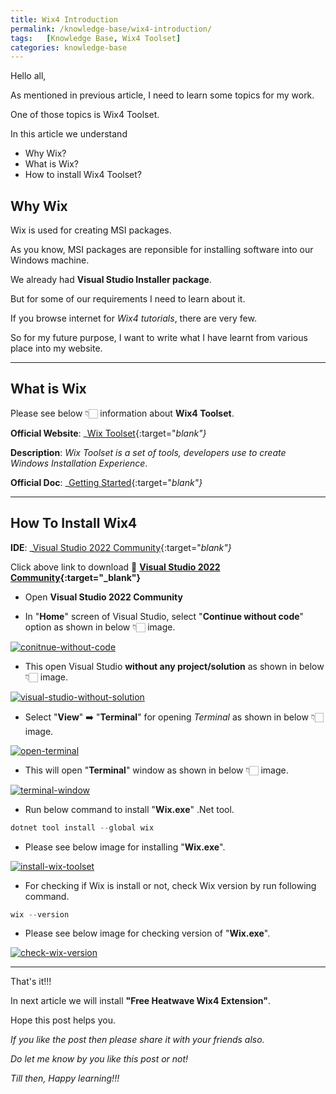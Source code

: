 ```yaml
---
title: Wix4 Introduction
permalink: /knowledge-base/wix4-introduction/
tags:   [Knowledge Base, Wix4 Toolset]
categories: knowledge-base
---
```


Hello all,

As mentioned in previous article, I need to learn some topics for my work.

One of those topics is Wix4 Toolset.

In this article we understand

- Why Wix?
- What is Wix?
- How to install Wix4 Toolset?


## Why Wix

Wix is used for creating MSI packages.

As you know, MSI packages are reponsible for installing software into our Windows machine.

We already had **Visual Studio Installer package**.

But for some of our requirements I need to learn about it.

If you browse internet for *Wix4 tutorials*, there are very few.

So for my future purpose, I want to write what I have learnt from various place into my website.

---

## What is Wix

Please see below 👇🏻 information about **Wix4 Toolset**.

**Official Website**: _[Wix Toolset](https://wixtoolset.org/){:target="_blank"}_

**Description**: _Wix Toolset is a set of tools, developers use to create Windows Installation Experience_.

**Official Doc**: _[Getting Started](https://wixtoolset.org/docs/intro/){:target="_blank"}_

---

## How To Install Wix4

**IDE**: _[Visual Studio 2022 Community](https://visualstudio.microsoft.com/vs/community/){:target="_blank"}_

Click above link to download 🚀 **[Visual Studio 2022 Community](https://visualstudio.microsoft.com/vs/community/){:target="_blank"}**

- Open **Visual Studio 2022 Community**

- In "**Home**" screen of Visual Studio, select "**Continue without code**" option as shown in below 👇🏻 image.

[![conitnue-without-code](/assets/knowledge-base/wix4-introduction/conitnue-without-code.png)](/assets/knowledge-base/wix4-introduction/conitnue-without-code.png)

- This open Visual Studio **without any project/solution** as shown in below 👇🏻 image.

[![visual-studio-without-solution](/assets/knowledge-base/wix4-introduction/visual-studio-without-solution.png)](/assets/knowledge-base/wix4-introduction/visual-studio-without-solution.png)

- Select "**View**" ➡️ "**Terminal**" for opening _Terminal_ as shown in below 👇🏻 image.

[![open-terminal](/assets/knowledge-base/wix4-introduction/open-terminal.png)](/assets/knowledge-base/wix4-introduction/open-terminal.png)

- This will open "**Terminal**" window as shown in below 👇🏻 image.

[![terminal-window](/assets/knowledge-base/wix4-introduction/terminal-window.png)](/assets/knowledge-base/wix4-introduction/terminal-window.png)

- Run below command to install "**Wix.exe**" .Net tool.

```powershell
dotnet tool install --global wix
```

- Please see below image for installing "**Wix.exe**".

[![install-wix-toolset](/assets/knowledge-base/wix4-introduction/install-wix-toolset.gif)](/assets/knowledge-base/wix4-introduction/install-wix-toolset.gif)

- For checking if Wix is install or not, check Wix version by run following command.

```powershell
wix --version
```

- Please see below image for checking version of "**Wix.exe**".

[![check-wix-version](/assets/knowledge-base/wix4-introduction/check-wix-version.gif)](/assets/knowledge-base/wix4-introduction/check-wix-version.gif)

---

That's it!!! 

In next article we will install **"Free Heatwave Wix4 Extension"**.

Hope this post helps you.

*If you like the post then please share it with your friends also.*

*Do let me know by you like this post or not!*

*Till then, Happy learning!!!*